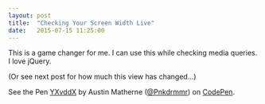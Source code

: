 ```yaml
---
layout: post
title:  "Checking Your Screen Width Live"
date:   2015-07-15 11:25:00
---
```

This is a game changer for me. I can use this while checking media queries. I love jQuery. 

(Or see next post for how much this view has changed...)
<!--excerpt break-->

<div class="codepen-input">
<p data-height="316" data-theme-id="0" data-slug-hash="YXvddX" data-default-tab="result" data-user="Pnkdrmmr" class='codepen'>See the Pen <a href='http://codepen.io/Pnkdrmmr/pen/YXvddX/'>YXvddX</a> by Austin Matherne (<a href='http://codepen.io/Pnkdrmmr'>@Pnkdrmmr</a>) on <a href='http://codepen.io'>CodePen</a>.</p>
<script async src="//assets.codepen.io/assets/embed/ei.js"></script> 
</div>
